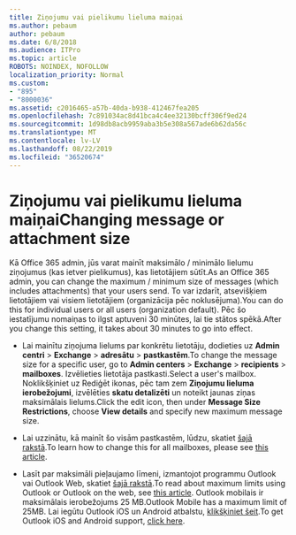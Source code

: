 ```yaml
---
title: Ziņojumu vai pielikumu lieluma maiņai
ms.author: pebaum
author: pebaum
ms.date: 6/8/2018
ms.audience: ITPro
ms.topic: article
ROBOTS: NOINDEX, NOFOLLOW
localization_priority: Normal
ms.custom:
- "895"
- "8000036"
ms.assetid: c2016465-a57b-40da-b938-412467fea205
ms.openlocfilehash: 7c891034ac8d41bca4c4ee32130bcff306f9ed24
ms.sourcegitcommit: 1d98db8acb9959aba3b5e308a567ade6b62da56c
ms.translationtype: MT
ms.contentlocale: lv-LV
ms.lasthandoff: 08/22/2019
ms.locfileid: "36520674"
---
```

# <a name="changing-message-or-attachment-size"></a><span data-ttu-id="d8a71-102">Ziņojumu vai pielikumu lieluma maiņai</span><span class="sxs-lookup"><span data-stu-id="d8a71-102">Changing message or attachment size</span></span>

<span data-ttu-id="d8a71-103">Kā Office 365 admin, jūs varat mainīt maksimālo / minimālo lielumu ziņojumus (kas ietver pielikumus), kas lietotājiem sūtīt.</span><span class="sxs-lookup"><span data-stu-id="d8a71-103">As an Office 365 admin, you can change the maximum / minimum size of messages (which includes attachments) that your users send.</span></span> <span data-ttu-id="d8a71-104">To var izdarīt, atsevišķiem lietotājiem vai visiem lietotājiem (organizācija pēc noklusējuma).</span><span class="sxs-lookup"><span data-stu-id="d8a71-104">You can do this for individual users or all users (organization default).</span></span> <span data-ttu-id="d8a71-105">Pēc šo iestatījumu nomaiņas to ilgst aptuveni 30 minūtes, lai tie stātos spēkā.</span><span class="sxs-lookup"><span data-stu-id="d8a71-105">After you change this setting, it takes about 30 minutes to go into effect.</span></span>
  
- <span data-ttu-id="d8a71-106">Lai mainītu ziņojuma lielums par konkrētu lietotāju, dodieties uz **Admin centri** \> **Exchange** \> **adresātu** \> **pastkastēm**.</span><span class="sxs-lookup"><span data-stu-id="d8a71-106">To change the message size for a specific user, go to **Admin centers** \> **Exchange** \> **recipients** \> **mailboxes**.</span></span> <span data-ttu-id="d8a71-107">Izvēlieties lietotāja pastkasti.</span><span class="sxs-lookup"><span data-stu-id="d8a71-107">Select a user's mailbox.</span></span> <span data-ttu-id="d8a71-108">Noklikšķiniet uz Rediģēt ikonas, pēc tam zem **Ziņojumu lieluma ierobežojumi**, izvēlēties **skatu detalizēti** un noteikt jaunas ziņas maksimālais lielums.</span><span class="sxs-lookup"><span data-stu-id="d8a71-108">Click the edit icon, then under **Message Size Restrictions**, choose **View details** and specify new maximum message size.</span></span>

- <span data-ttu-id="d8a71-109">Lai uzzinātu, kā mainīt šo visām pastkastēm, lūdzu, skatiet [šajā rakstā](https://www.microsoft.com/microsoft-365/blog/2015/04/15/office-365-now-supports-larger-email-messages-up-to-150-mb/).</span><span class="sxs-lookup"><span data-stu-id="d8a71-109">To learn how to change this for all mailboxes, please see [this article](https://www.microsoft.com/microsoft-365/blog/2015/04/15/office-365-now-supports-larger-email-messages-up-to-150-mb/).</span></span>

- <span data-ttu-id="d8a71-110">Lasīt par maksimāli pieļaujamo līmeni, izmantojot programmu Outlook vai Outlook Web, skatiet [šajā rakstā](https://technet.microsoft.com/library/exchange-online-limits.aspx#MessageLimits).</span><span class="sxs-lookup"><span data-stu-id="d8a71-110">To read about maximum limits using Outlook or Outlook on the web, see [this article](https://technet.microsoft.com/library/exchange-online-limits.aspx#MessageLimits).</span></span> <span data-ttu-id="d8a71-111">Outlook mobilais ir maksimālais ierobežojums 25 MB.</span><span class="sxs-lookup"><span data-stu-id="d8a71-111">Outlook Mobile has a maximum limit of 25MB.</span></span> <span data-ttu-id="d8a71-112">Lai iegūtu Outlook iOS un Android atbalstu, [klikšķiniet šeit](https://support.office.com/article/Get-in-app-help-for-Outlook-for-iOS-and-Android-218a22d1-9fa5-4889-b689-de1c63493243).</span><span class="sxs-lookup"><span data-stu-id="d8a71-112">To get Outlook iOS and Android support, [click here](https://support.office.com/article/Get-in-app-help-for-Outlook-for-iOS-and-Android-218a22d1-9fa5-4889-b689-de1c63493243).</span></span>
